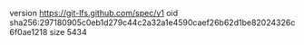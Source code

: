 version https://git-lfs.github.com/spec/v1
oid sha256:297180905c0eb1d279c44c2a32a1e4590caef26b62d1be82024326c6f0ae1218
size 5434
